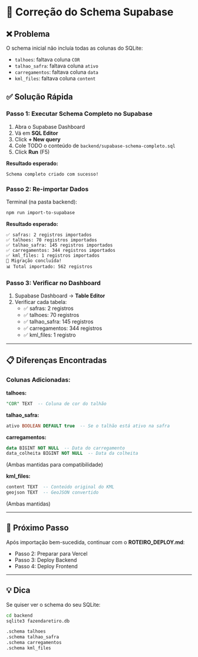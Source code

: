 # 🔧 Correção do Schema Supabase

## ❌ Problema
O schema inicial não incluía todas as colunas do SQLite:
- `talhoes`: faltava coluna `COR`
- `talhao_safra`: faltava coluna `ativo`
- `carregamentos`: faltava coluna `data`
- `kml_files`: faltava coluna `content`

## ✅ Solução Rápida

### Passo 1: Executar Schema Completo no Supabase

1. Abra o Supabase Dashboard
2. Vá em **SQL Editor**
3. Click **+ New query**
4. Cole TODO o conteúdo de `backend/supabase-schema-completo.sql`
5. Click **Run** (F5)

**Resultado esperado:**
```
Schema completo criado com sucesso!
```

### Passo 2: Re-importar Dados

Terminal (na pasta backend):
```bash
npm run import-to-supabase
```

**Resultado esperado:**
```
✅ safras: 2 registros importados
✅ talhoes: 70 registros importados  
✅ talhao_safra: 145 registros importados
✅ carregamentos: 344 registros importados
✅ kml_files: 1 registros importados
🎉 Migração concluída!
📊 Total importado: 562 registros
```

### Passo 3: Verificar no Dashboard

1. Supabase Dashboard → **Table Editor**
2. Verificar cada tabela:
   - ✅ safras: 2 registros
   - ✅ talhoes: 70 registros
   - ✅ talhao_safra: 145 registros
   - ✅ carregamentos: 344 registros
   - ✅ kml_files: 1 registro

---

## 📋 Diferenças Encontradas

### Colunas Adicionadas:

**talhoes:**
```sql
"COR" TEXT  -- Coluna de cor do talhão
```

**talhao_safra:**
```sql
ativo BOOLEAN DEFAULT true  -- Se o talhão está ativo na safra
```

**carregamentos:**
```sql
data BIGINT NOT NULL  -- Data do carregamento
data_colheita BIGINT NOT NULL  -- Data da colheita
```
(Ambas mantidas para compatibilidade)

**kml_files:**
```sql
content TEXT  -- Conteúdo original do KML
geojson TEXT  -- GeoJSON convertido
```
(Ambas mantidas)

---

## 🎯 Próximo Passo

Após importação bem-sucedida, continuar com o **ROTEIRO_DEPLOY.md**:
- Passo 2: Preparar para Vercel
- Passo 3: Deploy Backend
- Passo 4: Deploy Frontend

---

## 💡 Dica

Se quiser ver o schema do seu SQLite:
```bash
cd backend
sqlite3 fazendaretiro.db

.schema talhoes
.schema talhao_safra
.schema carregamentos
.schema kml_files
```
